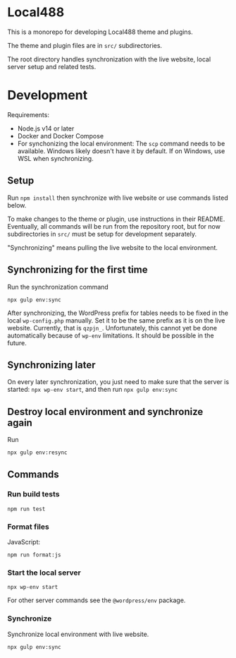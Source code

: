 # Local488

This is a monorepo for developing Local488 theme and plugins.

The theme and plugin files are in `src/` subdirectories.

The root directory handles synchronization with the live website, local server setup and related tests.

# Development

Requirements:

- Node.js v14 or later
- Docker and Docker Compose
- For synchonizing the local environment: The `scp` command needs to be available. Windows likely doesn't have it by default. If on Windows, use WSL when synchronizing.

## Setup

Run `npm install` then synchronize with live website or use commands listed below.

To make changes to the theme or plugin, use instructions in their README. Eventually, all commands will be run from the repository root, but for now subdirectories in `src/` must be setup for development separately.

"Synchronizing" means pulling the live website to the local environment.

## Synchronizing for the first time

Run the synchronization command
```
npx gulp env:sync
```

After synchronizing, the WordPress prefix for tables needs to be fixed in the local `wp-config.php` manually. Set it to be the same prefix as it is on the live website. Currently, that is `qzpjn_`. Unfortunately, this cannot yet be done automatically because of `wp-env` limitations. It should be possible in the future.

## Synchronizing later

On every later synchronization, you just need to make sure that the server is started: `npx wp-env start`, and then run `npx gulp env:sync`

## Destroy local environment and synchronize again

Run
```
npx gulp env:resync
```

## Commands

### Run build tests

```
npm run test
```

### Format files

JavaScript:

```
npm run format:js
```

### Start the local server

```
npx wp-env start
```

For other server commands see the `@wordpress/env` package.

### Synchronize

Synchronize local environment with live website.

```
npx gulp env:sync
```
